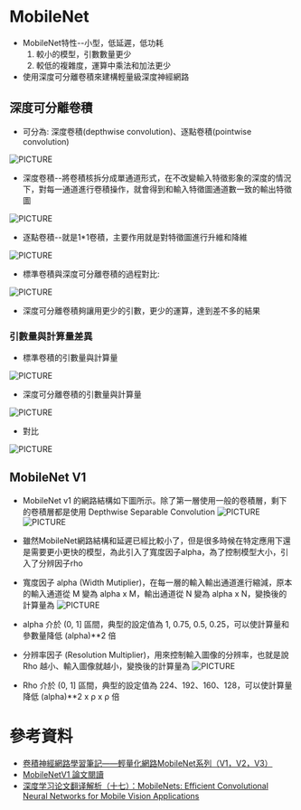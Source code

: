 # MobileNet
* MobileNet特性--小型，低延遲，低功耗
    1. 較小的模型，引數數量更少
    2. 較低的複雜度，運算中乘法和加法更少
* 使用深度可分離卷積來建構輕量級深度神經網路
## 深度可分離卷積
* 可分為: 深度卷積(depthwise  convolution)、逐點卷積(pointwise convolution)

![PICTURE](https://github.com/victor0520/MyNote/blob/main/%E5%B0%88%E9%A1%8C/bitmap/1.png)

* 深度卷積--將卷積核拆分成單通道形式，在不改變輸入特徵影象的深度的情況下，對每一通道進行卷積操作，就會得到和輸入特徵圖通道數一致的輸出特徵圖

![PICTURE](https://github.com/victor0520/MyNote/blob/main/%E5%B0%88%E9%A1%8C/bitmap/2.png)

* 逐點卷積--就是1*1卷積，主要作用就是對特徵圖進行升維和降維

![PICTURE](https://github.com/victor0520/MyNote/blob/main/%E5%B0%88%E9%A1%8C/bitmap/3.png)

* 標準卷積與深度可分離卷積的過程對比:

![PICTURE](https://github.com/victor0520/MyNote/blob/main/%E5%B0%88%E9%A1%8C/bitmap/4.png)

* 深度可分離卷積夠讓用更少的引數，更少的運算，達到差不多的結果

### 引數量與計算量差異
* 標準卷積的引數量與計算量

![PICTURE](https://github.com/victor0520/MyNote/blob/main/%E5%B0%88%E9%A1%8C/bitmap/5.png)

* 深度可分離卷積的引數量與計算量

![PICTURE](https://github.com/victor0520/MyNote/blob/main/%E5%B0%88%E9%A1%8C/bitmap/6.png)

* 對比

![PICTURE](https://github.com/victor0520/MyNote/blob/main/%E5%B0%88%E9%A1%8C/bitmap/7.png)

## MobileNet V1
* MobileNet v1 的網路結構如下圖所示。除了第一層使用一般的卷積層，剩下的卷積層都是使用 Depthwise Separable Convolution
![PICTURE](https://github.com/victor0520/MyNote/blob/main/%E5%B0%88%E9%A1%8C/bitmap/11.png)
![PICTURE](https://github.com/victor0520/MyNote/blob/main/%E5%B0%88%E9%A1%8C/bitmap/8.png)

* 雖然MobileNet網路結構和延遲已經比較小了，但是很多時候在特定應用下還是需要更小更快的模型，為此引入了寬度因子alpha，為了控制模型大小，引入了分辨因子rho
* 寬度因子 alpha (Width Mutiplier)，在每一層的輸入輸出通道進行縮減，原本的輸入通道從 M 變為 alpha x M，輸出通道從 N 變為 alpha x N，變換後的計算量為
![PICTURE](https://github.com/victor0520/MyNote/blob/main/%E5%B0%88%E9%A1%8C/bitmap/9.png)
* alpha 介於 (0, 1] 區間，典型的設定值為 1, 0.75, 0.5, 0.25，可以使計算量和參數量降低 (alpha)**2 倍

* 分辨率因子 (Resolution Multiplier)，用來控制輸入圖像的分辨率，也就是說 Rho 越小、輸入圖像就越小，變換後的計算量為
![PICTURE](https://github.com/victor0520/MyNote/blob/main/%E5%B0%88%E9%A1%8C/bitmap/10.png)
* Rho 介於 (0, 1] 區間，典型的設定值為 224、192、160、128，可以使計算量降低 (alpha)**2 x ρ x ρ 倍

# 參考資料
* [卷積神經網路學習筆記——輕量化網路MobileNet系列（V1，V2，V3）](https://www.gushiciku.cn/pl/gxFx/zh-tw)
* [MobileNetV1 論文閱讀](https://medium.com/ching-i/mobilenetv1-%E8%AB%96%E6%96%87%E9%96%B1%E8%AE%80-1e7568096e8b)
* [深度学习论文翻译解析（十七）：MobileNets: Efficient Convolutional Neural Networks for Mobile Vision Applications](https://www.cnblogs.com/wj-1314/p/14318311.html)
